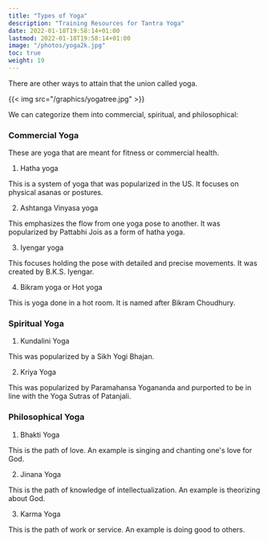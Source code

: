 ```yaml
---
title: "Types of Yoga"
description: "Training Resources for Tantra Yoga"
date: 2022-01-18T19:58:14+01:00
lastmod: 2022-01-18T19:58:14+01:00
image: "/photos/yoga2k.jpg"
toc: true
weight: 19
---
```




There are other ways to attain that the union called yoga. 

{{< img src="/graphics/yogatree.jpg" >}}

We can categorize them into commercial, spiritual, and philosophical:


### Commercial Yoga

These are yoga that are meant for fitness or commercial health. 

1. Hatha yoga

This is a system of yoga that was popularized in the US. It focuses on physical asanas or postures.

2. Ashtanga Vinyasa yoga

This emphasizes the flow from one yoga pose to another. It was popularized by Pattabhi Jois as a form of hatha yoga. 

3. Iyengar yoga

This focuses holding the pose with detailed and precise movements.  It was created by B.K.S. Iyengar.

4. Bikram yoga or Hot yoga

This is yoga done in a hot room. It is named after Bikram Choudhury. 



### Spiritual Yoga

1. Kundalini Yoga

This was popularized by a Sikh Yogi Bhajan. 

2. Kriya Yoga

This was popularized by Paramahansa Yogananda and purported to be in line with the Yoga Sutras of Patanjali. 




### Philosophical Yoga

1. Bhakti Yoga

This is the path of love. An example is singing and chanting one's love for God. 

2. Jinana Yoga

This is the path of knowledge of intellectualization. An example is theorizing about God.

3. Karma Yoga

This is the path of work or service. An example is doing good to others. 

 <!-- Tantra is a science of spiritual meditation or sádhaná which is equally applicable to anyone no matter what their religious affiliation might be. -->


